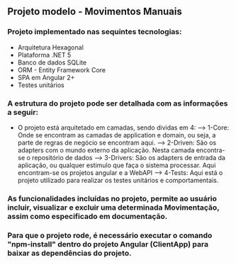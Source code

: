 ## Projeto modelo - Movimentos Manuais

### Projeto implementado nas sequintes tecnologias:

- Arquitetura Hexagonal
- Plataforma .NET 5
- Banco de dados SQLite
- ORM - Entity Framework Core
- SPA em Angular 2+
- Testes unitários

### A estrutura do projeto pode ser detalhada com as informações a seguir:
 - O projeto está arquitetado em camadas, sendo dividas em 4: 
    --> 1-Core: Onde se encontram as camadas de application e domain, ou seja, a parte de regras de negócio se encontram aqui.
    --> 2-Driven: São os adapters com o mundo externo da aplicação. Nesta camada encontra-se o repositório de dados
    --> 3-Drivers: São os adapters de entrada da aplicação, ou qualquer estimulo que faça o sistema processar. Aqui encontram-se os projetos angular e a WebAPI
    --> 4-Tests: Aqui está o projeto utilizado para realizar os testes unitários e comportamentais. 

### As funcionalidades incluídas no projeto, permite ao usuário incluir, visualizar e excluir uma determinada Movimentação, assim como especificado em documentação.

### Para que o projeto rode, é necessário executar o comando "npm-install" dentro do projeto Angular (ClientApp) para baixar as dependências do projeto.
